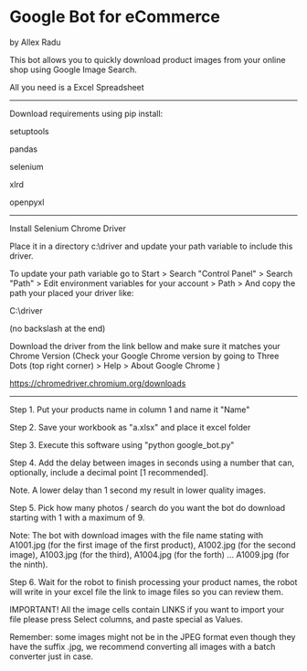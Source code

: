 # Google Bot for eCommerce
by Allex Radu

This bot allows you to quickly download product images from your online shop using Google Image Search.

All you need is a Excel Spreadsheet

---------------------------------------

Download requirements using pip install:

setuptools

pandas

selenium

xlrd

openpyxl

---------------------------------------
Install Selenium Chrome Driver

Place it in a directory c:\driver and update your path variable to include this driver.

To update your path variable go to Start > Search "Control Panel" > Search "Path" > Edit environment variables for your account > Path > And copy the path your placed your driver like:

C:\driver

(no backslash at the end)

Download the driver from the link bellow and make sure it matches your Chrome Version (Check your Google Chrome version by going to Three Dots (top right corner) > Help > About Google Chrome )

https://chromedriver.chromium.org/downloads 

 ---------------------------------------
 
Step 1. Put your products name in column 1 and name it "Name"

Step 2. Save your workbook as "a.xlsx" and place it excel folder

Step 3. Execute this software using "python google_bot.py"

Step 4. Add the delay between images in seconds using a number that can, optionally, include a decimal point [1 recommended]. 

Note. A lower delay than 1 second my result in lower quality images.

Step 5. Pick how many photos / search do you want the bot do download starting with 1 with a maximum of 9.

Note: The bot with download images with the file name stating with A1001.jpg (for the first image of the first product), A1002.jpg (for the second image), A1003.jpg (for the third), A1004.jpg (for the forth) ... A1009.jpg (for the ninth).

Step 6. Wait for the robot to finish processing your product names, the robot will write in your excel file the link to image files so you can review them.

IMPORTANT! All the image cells contain LINKS if you want to import your file please press Select columns, and paste special as Values.

Remember: some images might not be in the JPEG format even though they have the suffix .jpg, we recommend converting all images with a batch converter just in case. 



 
